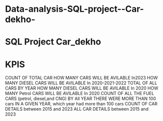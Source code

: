 # Data-analysis-SQL-project--Car-dekho-
# SQL Project Car_dekho 

# KPIS
COUNT OF TOTAL CAR
HOW MANY CARS WILL BE AVILABLE In2023
HOW MANY DIESEL CARS WILL BE AVILABLE In 2020-2021-2022
TOTAL OF ALL CARS BY YEAR
HOW MANY DIESEL CARS WILL BE AVILABLE In 2020
HOW MANY Petrol CARS WILL BE AVILABLE In 2020
COUNT OF ALL THE FUEL CARS (petrol, diesel,and CNG) BY All YEAR
THERE WERE MORE THAN 100 cars IN A GIVEN YEAR, which year had more than 100 cars
COUNT OF CAR DETAILS between 2015 and 2023
ALL CAR DETAILS between 2015 and 2023 
